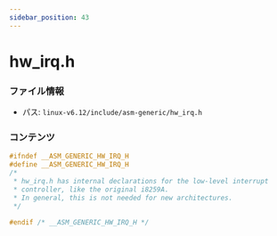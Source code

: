 ```yaml
---
sidebar_position: 43
---
```

# hw_irq.h

### ファイル情報

- パス: `linux-v6.12/include/asm-generic/hw_irq.h`

### コンテンツ

```h
#ifndef __ASM_GENERIC_HW_IRQ_H
#define __ASM_GENERIC_HW_IRQ_H
/*
 * hw_irq.h has internal declarations for the low-level interrupt
 * controller, like the original i8259A.
 * In general, this is not needed for new architectures.
 */

#endif /* __ASM_GENERIC_HW_IRQ_H */

```
